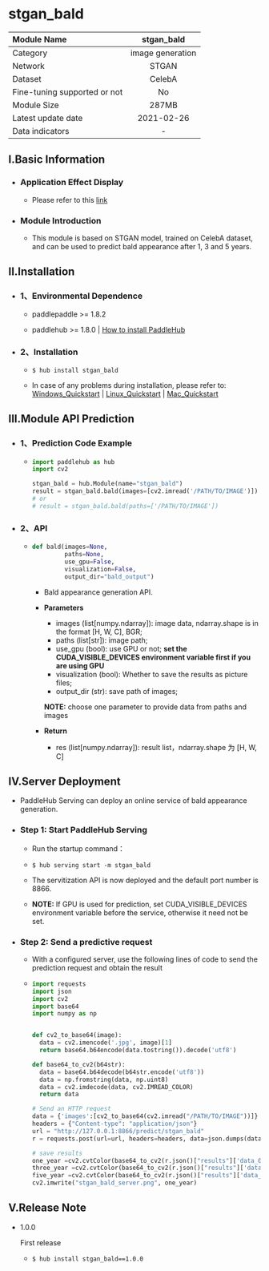 # stgan_bald

|Module Name|stgan_bald|
| :--- | :---: |
|Category|image generation|
|Network|STGAN|
|Dataset|CelebA|
|Fine-tuning supported or not|No|
|Module Size|287MB|
|Latest update date|2021-02-26|
|Data indicators|-|


## I.Basic Information

- ### Application Effect Display
  - Please refer to this [link](https://aistudio.baidu.com/aistudio/projectdetail/1145381)

- ### Module Introduction

  - This module is based on STGAN model, trained on CelebA dataset, and can be used to predict bald appearance after 1, 3 and 5 years.


## II.Installation

- ### 1、Environmental Dependence  

  - paddlepaddle >= 1.8.2  

  - paddlehub >= 1.8.0  | [How to install PaddleHub](../../../../docs/docs_en/get_start/installation.rst)

- ### 2、Installation

  - ```shell
    $ hub install stgan_bald
    ```
  - In case of any problems during installation, please refer to: [Windows_Quickstart](../../../../docs/docs_en/get_start/windows_quickstart.md) | [Linux_Quickstart](../../../../docs/docs_en/get_start/linux_quickstart.md) | [Mac_Quickstart](../../../../docs/docs_en/get_start/mac_quickstart.md)
## III.Module API Prediction

- ### 1、Prediction Code Example

  - ```python
    import paddlehub as hub
    import cv2

    stgan_bald = hub.Module(name="stgan_bald")
    result = stgan_bald.bald(images=[cv2.imread('/PATH/TO/IMAGE')])
    # or
    # result = stgan_bald.bald(paths=['/PATH/TO/IMAGE'])
    ```

- ### 2、API

  - ```python
    def bald(images=None,
             paths=None,
             use_gpu=False,
             visualization=False,
             output_dir="bald_output")
    ```

    - Bald appearance generation API.

    - **Parameters**
      - images (list\[numpy.ndarray\]): image data, ndarray.shape is in the format [H, W, C], BGR;
      - paths (list[str]): image path;
      - use_gpu (bool): use GPU or not; **set the CUDA_VISIBLE_DEVICES environment variable first if you are using GPU**
      - visualization (bool): Whether to save the results as picture files;
      - output_dir (str): save path of images;

      **NOTE:** choose one parameter to provide data from paths and images

    - **Return**

      - res (list\[numpy.ndarray\]): result list，ndarray.shape 为 \[H, W, C\]

## IV.Server Deployment

- PaddleHub Serving can deploy an online service of bald appearance generation.

- ### Step 1: Start PaddleHub Serving

  - Run the startup command：
  - ```shell
    $ hub serving start -m stgan_bald
    ```

  - The servitization API is now deployed and the default port number is 8866.

  - **NOTE:**  If GPU is used for prediction, set CUDA_VISIBLE_DEVICES environment variable before the service, otherwise it need not be set.

- ### Step 2: Send a predictive request

  - With a configured server, use the following lines of code to send the prediction request and obtain the result

  - ```python
    import requests
    import json
    import cv2
    import base64
    import numpy as np


    def cv2_to_base64(image):
      data = cv2.imencode('.jpg', image)[1]
      return base64.b64encode(data.tostring()).decode('utf8')

    def base64_to_cv2(b64str):
      data = base64.b64decode(b64str.encode('utf8'))
      data = np.fromstring(data, np.uint8)
      data = cv2.imdecode(data, cv2.IMREAD_COLOR)
      return data

    # Send an HTTP request
    data = {'images':[cv2_to_base64(cv2.imread("/PATH/TO/IMAGE"))]}
    headers = {"Content-type": "application/json"}
    url = "http://127.0.0.1:8866/predict/stgan_bald"
    r = requests.post(url=url, headers=headers, data=json.dumps(data))

    # save results
    one_year =cv2.cvtColor(base64_to_cv2(r.json()["results"]['data_0']), cv2.COLOR_RGB2BGR)
    three_year =cv2.cvtColor(base64_to_cv2(r.json()["results"]['data_1']), cv2.COLOR_RGB2BGR)
    five_year =cv2.cvtColor(base64_to_cv2(r.json()["results"]['data_2']), cv2.COLOR_RGB2BGR)
    cv2.imwrite("stgan_bald_server.png", one_year)
    ```


## V.Release Note

* 1.0.0

  First release
  - ```shell
    $ hub install stgan_bald==1.0.0
    ```
